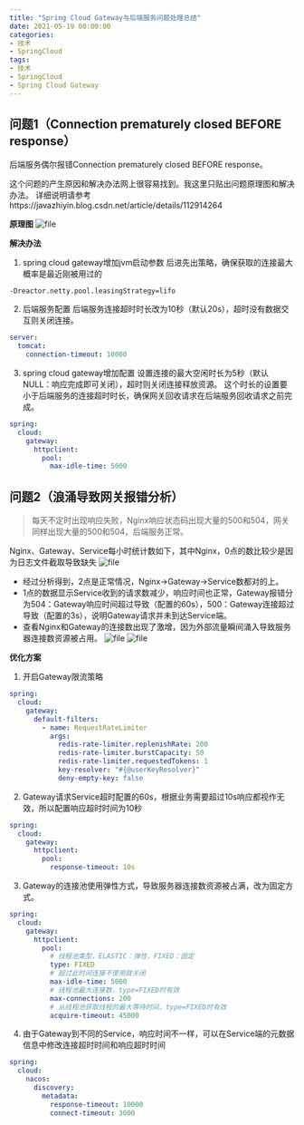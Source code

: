 ```yaml
---
title: "Spring Cloud Gateway与后端服务问题处理总结"
date: 2021-05-19 00:00:00
categories:
- 技术
- SpringCloud
tags:
- 技术
- SpringCloud
- Spring Cloud Gateway
---
```


## 问题1（Connection prematurely closed BEFORE response）
后端服务偶尔报错Connection prematurely closed BEFORE response。

这个问题的产生原因和解决办法网上很容易找到。我这里只贴出问题原理图和解决办法。
详细说明请参考https://javazhiyin.blog.csdn.net/article/details/112914264

**原理图**
![file](https://img-blog.csdnimg.cn/img_convert/87a7537eb4e30ab56e3f8a3d594ef544.png)

**解决办法**
1. spring cloud gateway增加jvm启动参数
后进先出策略，确保获取的连接最大概率是最近刚被用过的
```shell
-Dreactor.netty.pool.leasingStrategy=lifo
```

2. 后端服务配置
后端服务连接超时时长改为10秒（默认20s），超时没有数据交互则关闭连接。
```yaml
server:
  tomcat:
    connection-timeout: 10000
```

3. spring cloud gateway增加配置
设置连接的最大空闲时长为5秒（默认NULL：响应完成即可关闭），超时则关闭连接释放资源。
这个时长的设置要小于后端服务的连接超时时长，确保网关回收请求在后端服务回收请求之前完成。
```yaml
spring:
  cloud:
    gateway:
      httpclient:
        pool:
          max-idle-time: 5000
```

## 问题2（浪涌导致网关报错分析）
> 每天不定时出现响应失败，Nginx响应状态码出现大量的500和504，网关同样出现大量的500和504，后端服务正常。

Nginx、Gateway、Service每小时统计数如下，其中Nginx，0点的数比较少是因为日志文件截取导致缺失
![file](https://img-blog.csdnimg.cn/img_convert/40470233cb556053f82cb6e3c6d1e615.png)

* 经过分析得到，2点是正常情况，Nginx->Gateway->Service数都对的上。
* 1点的数据显示Service收到的请求数减少，响应时间也正常，Gateway报错分为504：Gateway响应时间超过导致（配置的60s），500：Gateway连接超过导致（配置的3s），说明Gateway请求并未到达Service端。
* 查看Nginx和Gateway的连接数出现了激增，因为外部流量瞬间涌入导致服务器连接数资源被占用。
![file](https://img-blog.csdnimg.cn/img_convert/3bf64c40fde06be1e9c1f35e1d35e6f7.png)
![file](https://img-blog.csdnimg.cn/img_convert/c0ae71367df1d41a1da2d5dd6626d3c2.png)

**优化方案**
1. 开启Gateway限流策略
```yaml
spring:
  cloud:
    gateway:
      default-filters:
        - name: RequestRateLimiter
          args:
            redis-rate-limiter.replenishRate: 200
            redis-rate-limiter.burstCapacity: 50
            redis-rate-limiter.requestedTokens: 1
            key-resolver: "#{@userKeyResolver}"
            deny-empty-key: false
```

2. Gateway请求Service超时配置的60s，根据业务需要超过10s响应都视作无效，所以配置响应超时时间为10秒
```yaml
spring:
  cloud:
    gateway:
      httpclient:
        pool:
          response-timeout: 10s
```

3. Gateway的连接池使用弹性方式，导致服务器连接数资源被占满，改为固定方式。
```yaml
spring:
  cloud:
    gateway:
      httpclient:
        pool:
          # 线程池类型，ELASTIC：弹性，FIXED：固定
          type: FIXED
          # 超过此时间连接不使用就关闭
          max-idle-time: 5000
          # 线程池最大连接数，type=FIXED时有效
          max-connections: 200
          # 从线程池获取线程的最大等待时间，type=FIXED时有效
          acquire-timeout: 45000
```

4. 由于Gateway到不同的Service，响应时间不一样，可以在Service端的元数据信息中修改连接超时时间和响应超时时间

```yaml
spring:
  cloud:
    nacos:
      discovery:
        metadata:
          response-timeout: 10000
          connect-timeout: 3000
```